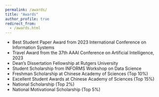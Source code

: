 ```yaml
---
permalink: /awards/
title: "Awards"
author_profile: true
redirect_from: 
  - /awards.html
---
```

- Best Student Paper Award from 2023 International Conference on Information Systems
- Travel Award from the 37th AAAI Conference on Artificial Intelligence, 2023
- Dean’s Dissertation Fellowship at Rutgers University
- Student Scholarship from INFORMS Workshop on Data Science
- Freshman Scholarship at Chinese Academy of Sciences (Top 10%)
- Excellent Student Awards at Chinese Academy of Sciences (Top 15%)
- National Scholarship (Top 2%)
- National Motivational Scholarship (Top 5%)

